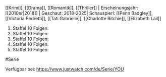
[[Krimi]], [[Drama]], [[Romantik]], [[Thriller]] | Erscheinungsjahr: [[2010er|2018]] | Geschaut: 2018-2025| Schauspierl: [[Penn Badgley]], [[Victoria Pedretti]], [[Tati Gabrielle]], [[Charlotte Ritchie]], [[Elizabeth Lail]]

1. Staffel 10 Folgen:
2. Staffel 10 Folgen:
3. Staffel 10 Folgen:
4. Staffel 10 Folgen:
5. Staffel 10 Folgen:


#Serie 

Verfügbar bei: https://www.justwatch.com/de/Serie/YOU